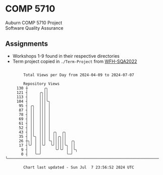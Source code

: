 # COMP 5710
Auburn COMP 5710 Project  
Software Quality Assurance

## Assignments
- Workshops 1-9 found in their respective directories
- Term project copied in `./Term-Project` from [WFH-SQA2022](https://github.com/wumphlett/WFH-SQA2022-AUBURN)

```

        Total Views per Day from 2024-04-09 to 2024-07-07

        Repository Views
     130 ┼       ╭╮
     121 ┤     ╭╮││
     113 ┤     ││││
     104 ┤     │││╰╮
      95 ┤ ╭╮  │││ │
      87 ┤ ││  │││ │
      78 ┤ ││  │││ │
      69 ┤ ││  │││ │
      61 ┤ ││  │││ │
      52 ┤ ││  │││ │
      43 ┤ ││  │││ │ ╭╮  ╭╮
      35 ┤ │╰╮ │││ │ ││╭╮││
      26 ┼╮│ │ │││ ╰╮││││││  ╭╮
      17 ┤╰╯ │ │╰╯  ╰╯││││╰╮ ││
       9 ┤   │ │      ╰╯╰╯ │ │╰╮
       0 ┤   ╰─╯           ╰─╯ ╰───────────────────────────────────────────────────────────────────

        Chart last updated - Sun Jul  7 23:56:52 2024 UTC
        
```
